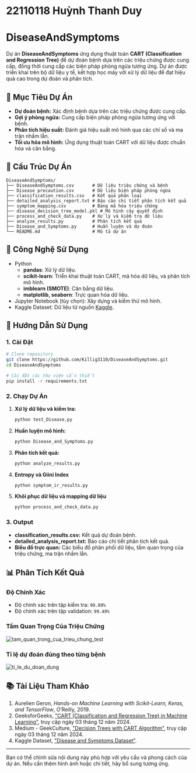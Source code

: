 # 22110118 Huỳnh Thanh Duy
# DiseaseAndSymptoms

Dự án **DiseaseAndSymptoms** ứng dụng thuật toán **CART (Classification and Regression Tree)** để dự đoán bệnh dựa trên các triệu chứng được cung cấp, đồng thời cung cấp các biện pháp phòng ngừa tương ứng. Dự án được triển khai trên bộ dữ liệu y tế, kết hợp học máy với xử lý dữ liệu để đạt hiệu quả cao trong dự đoán và phân tích.

## 🏥 Mục Tiêu Dự Án

- **Dự đoán bệnh:** Xác định bệnh dựa trên các triệu chứng được cung cấp.
- **Gợi ý phòng ngừa:** Cung cấp biện pháp phòng ngừa tương ứng với bệnh.
- **Phân tích hiệu suất:** Đánh giá hiệu suất mô hình qua các chỉ số và ma trận nhầm lẫn.
- **Tối ưu hóa mô hình:** Ứng dụng thuật toán CART với dữ liệu được chuẩn hóa và cân bằng.

## 📁 Cấu Trúc Dự Án

```
DiseaseAndSymptoms/
├── DiseaseAndSymptoms.csv       # Dữ liệu triệu chứng và bệnh
├── Disease precaution.csv       # Dữ liệu biện pháp phòng ngừa
├── classification_results.csv   # Kết quả phân loại
├── detailed_analysis_report.txt # Báo cáo chi tiết phân tích kết quả
├── symptom_mapping.csv          # Bảng mã hóa triệu chứng
├── disease_decision_tree_model.pkl # Mô hình cây quyết định
├── process_and_check_data.py    # Xử lý và kiểm tra dữ liệu
├── analyze_results.py           # Phân tích kết quả
├── Disease_and_Symptoms.py      # Huấn luyện và dự đoán
└── README.md                    # Mô tả dự án
```

## 🔧 Công Nghệ Sử Dụng

- Python
  - **pandas**: Xử lý dữ liệu.
  - **scikit-learn**: Triển khai thuật toán CART, mã hóa dữ liệu, và phân tích mô hình.
  - **imblearn (SMOTE)**: Cân bằng dữ liệu.
  - **matplotlib, seaborn**: Trực quan hóa dữ liệu.
- Jupyter Notebook (tùy chọn): Xây dựng và kiểm thử mô hình.
- Kaggle Dataset: Dữ liệu từ nguồn [Kaggle](https://www.kaggle.com/datasets/choongqianzheng/disease-and-symptoms-dataset).

## 🚀 Hướng Dẫn Sử Dụng

### 1. Cài Đặt
```bash
# Clone repository
git clone https://github.com/Killig3110/DiseaseAndSymptoms.git
cd DiseaseAndSymptoms

# Cài đặt các thư viện cần thiết
pip install -r requirements.txt
```

### 2. Chạy Dự Án
1. **Xử lý dữ liệu và kiểm tra:**
   ```bash
   python test_Disease.py
   ```

2. **Huấn luyện mô hình:**
   ```bash
   python Disease_and_Symptoms.py
   ```

3. **Phân tích kết quả:**
   ```bash
   python analyze_results.py
   ```

4. **Entropy và Giini Index**
   ```bash
   python symptom_ir_results.py
   ```

5. **Khôi phục dữ liệu và mapping dữ liệu**
   ```bash
   python process_and_check_data.py
   ```  

### 3. Output
- **classification_results.csv:** Kết quả dự đoán bệnh.
- **detailed_analysis_report.txt:** Báo cáo chi tiết phân tích kết quả.
- **Biểu đồ trực quan:** Các biểu đồ phân phối dữ liệu, tầm quan trọng của triệu chứng, ma trận nhầm lẫn.

## 📊 Phân Tích Kết Quả

### Độ Chính Xác
- Độ chính xác trên tập kiểm tra: `99.89%`
- Độ chính xác trên tập validation: `99.49%`

### Tầm Quan Trọng Của Triệu Chứng
![tam_quan_trong_cua_trieu_chung_test](https://github.com/user-attachments/assets/43ab3ec1-feba-4eb2-bcbf-c529c1512455)

### Tỉ lệ dự đoán đúng theo từng bệnh
![ti_le_du_doan_dung](https://github.com/user-attachments/assets/593a0d1e-afb7-4f04-ab7f-747129f007e5)

## 📚 Tài Liệu Tham Khảo

1. Aurelien Geron, *Hands-on Machine Learning with Scikit-Learn, Keras, and TensorFlow*, O’Reilly, 2019.
2. GeeksforGeeks, ["CART (Classification and Regression Tree) in Machine Learning"](https://www.geeksforgeeks.org/cart-classification-and-regression-tree-in-machine-learning/), truy cập ngày 03 tháng 12 năm 2024.
3. Medium - GeekCulture, ["Decision Trees with CART Algorithm"](https://medium.com/geekculture/decision-trees-with-cart-algorithm-7e179acee8ff), truy cập ngày 03 tháng 12 năm 2024.
4. Kaggle Dataset, ["Disease and Symptoms Dataset"](https://www.kaggle.com/datasets/choongqianzheng/disease-and-symptoms-dataset).

---

Bạn có thể chỉnh sửa nội dung này phù hợp với yêu cầu và phong cách của dự án. Nếu cần thêm hình ảnh hoặc chi tiết, hãy bổ sung tương ứng.
